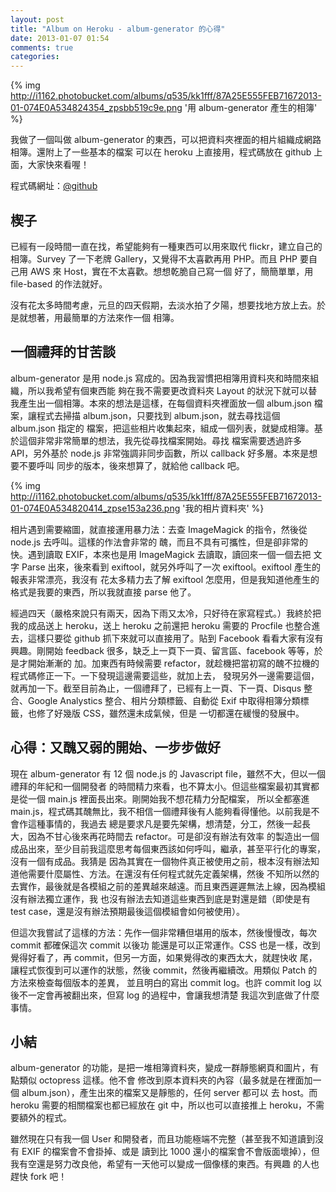 ```yaml
---
layout: post
title: "Album on Heroku - album-generator 的心得"
date: 2013-01-07 01:54
comments: true
categories: 
---
```


{% img http://i1162.photobucket.com/albums/q535/kk1fff/87A25E555FEB71672013-01-074E0A534824354_zpsbb519c9e.png '用 album-generator 產生的相簿' %}

我做了一個叫做 album-generator 的東西，可以把資料夾裡面的相片組織成網路相簿。還附上了一些基本的檔案
可以在 heroku 上直接用，程式碼放在 github 上面，大家快來看喔！

程式碼網址：<a href="https://github.com/kk1fff/album-generator">@github</a>

## 楔子

已經有一段時間一直在找，希望能夠有一種東西可以用來取代 flickr，建立自己的相簿。Survey 了一下老牌
Gallery，又覺得不太喜歡再用 PHP。而且 PHP 要自己用 AWS 來 Host，實在不太喜歡。想想乾脆自己寫一個
好了，簡簡單單，用 file-based 的作法就好。

沒有花太多時間考慮，元旦的四天假期，去淡水拍了夕陽，想要找地方放上去。於是就想著，用最簡單的方法來作一個
相簿。

## 一個禮拜的甘苦談

album-generator 是用 node.js 寫成的。因為我習慣把相簿用資料夾和時間來組織，所以我希望有個東西能
夠在我不需要更改資料夾 Layout 的狀況下就可以替我產生出一個相簿。本來的想法是這樣，在每個資料夾裡面放一個
album.json 檔案，讓程式去掃描 album.json，只要找到 album.json，就去尋找這個 album.json 指定的
檔案，把這些相片收集起來，組成一個列表，就變成相簿。基於這個非常非常簡單的想法，我先從尋找檔案開始。尋找
檔案需要透過許多 API，另外基於 node.js 非常強調非同步函數，所以 callback 好多層。本來是想要不要呼叫
同步的版本，後來想算了，就給他 callback 吧。

{% img http://i1162.photobucket.com/albums/q535/kk1fff/87A25E555FEB71672013-01-074E0A534820414_zpse153a236.png '我的相片資料夾' %}

相片遇到需要縮圖，就直接運用暴力法：去查 ImageMagick 的指令，然後從 node.js 去呼叫。這樣的作法會非常的
醜，而且不具有可攜性，但是卻非常的快。遇到讀取 EXIF，本來也是用 ImageMagick 去讀取，讀回來一個一個去把
文字 Parse 出來，後來看到 exiftool，就另外呼叫了一次 exiftool。exiftool 產生的報表非常漂亮，我沒有
花太多精力去了解 exiftool 怎麼用，但是我知道他產生的格式是我要的東西，所以我就直接 parse 他了。

經過四天（嚴格來說只有兩天，因為下雨又太冷，只好待在家寫程式。）我終於把我的成品送上 heroku，送上 heroku
之前還把 heroku 需要的 Procfile 也整合進去，這樣只要從 github 抓下來就可以直接用了。貼到 Facebook
看看大家有沒有興趣。剛開始 feedback 很多，缺乏上一頁下一頁、留言區、facebook 等等，於是才開始漸漸的
加。加東西有時候需要 refactor，就趁機把當初寫的醜不拉機的程式碼修正一下。一下發現這邊需要這些，就加上去，
發現另外一邊需要這個，就再加一下。截至目前為止，一個禮拜了，已經有上一頁、下一頁、Disqus 整合、Google
Analystics 整合、相片分類標籤、自動從 Exif 中取得相簿分類標籤，也修了好幾版 CSS，雖然還未成氣候，但是
一切都還在緩慢的發展中。

## 心得：又醜又弱的開始、一步步做好

現在 album-generator 有 12 個 node.js 的 Javascript file，雖然不大，但以一個禮拜的年紀和一個開發者
的時間精力來看，也不算太小。但這些檔案最初其實都是從一個 main.js 裡面長出來。剛開始我不想花精力分配檔案，
所以全都塞進 main.js，程式碼其醜無比，我不相信一個禮拜後有人能夠看得懂他。以前我是不會作這種事情的，我過去
總是要求凡是要先架構，想清楚，分工，然後一起長大，因為不甘心後來再花時間去 refactor。可是卻沒有辦法有效率
的製造出一個成品出來，至少目前我這麼思考每個東西該如何呼叫，繼承，甚至平行化的專案，沒有一個有成品。我猜是
因為其實在一個物件真正被使用之前，根本沒有辦法知道他需要什麼屬性、方法。在還沒有任何程式就先定義架構，然後
不知所以然的去實作，最後就是各模組之前的差異越來越遠。而且東西遲遲無法上線，因為模組沒有辦法獨立運作，我
也沒有辦法去知道這些東西到底是對還是錯（即使是有 test case，還是沒有辦法預期最後這個模組會如何被使用）。

但這次我嘗試了這樣的方法：先作一個非常糟但堪用的版本，然後慢慢改，每次 commit 都確保這次 commit 以後功
能還是可以正常運作。CSS 也是一樣，改到覺得好看了，再 commit，但另一方面，如果覺得改的東西太大，就趕快收
尾，讓程式恢復到可以運作的狀態，然後 commit，然後再繼續改。用類似 Patch 的方法來檢查每個版本的差異，
並且明白的寫出 commit log。也許 commit log 以後不一定會再被翻出來，但寫 log 的過程中，會讓我想清楚
我這次到底做了什麼事情。

## 小結

album-generator 的功能，是把一堆相簿資料夾，變成一群靜態網頁和圖片，有點類似 octopress 這樣。他不會
修改到原本資料夾的內容（最多就是在裡面加一個 album.json），產生出來的檔案又是靜態的，任何 server 都可以
去 host。而 heroku 需要的相關檔案也都已經放在 git 中，所以也可以直接推上 heroku，不需要額外的程式。

雖然現在只有我一個 User 和開發者，而且功能極端不完整（甚至我不知道讀到沒有 EXIF 的檔案會不會掛掉、或是
讀到比 1000 還小的檔案會不會版面壞掉），但我有空還是努力改良他，希望有一天他可以變成一個像樣的東西。有興趣
的人也趕快 fork 吧！